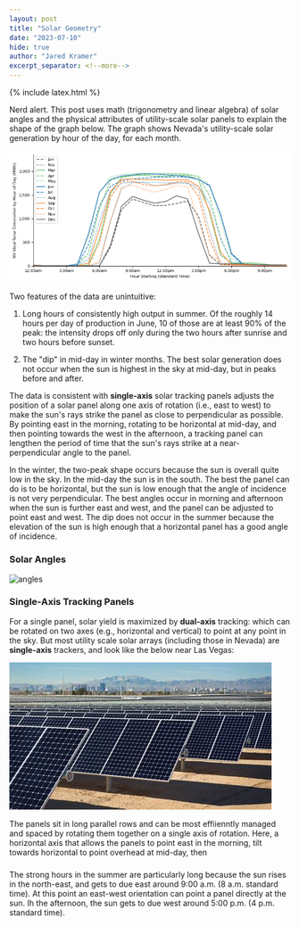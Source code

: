 ```yaml
---
layout: post
title: "Solar Geometry"
date: "2023-07-10"
hide: true
author: "Jared Kramer"
excerpt_separator: <!--more-->
---
```


<head>
  {% include latex.html %}
</head>
 
Nerd alert.  This post uses math (trigonometry and linear algebra) of solar angles and the physical attributes of utility-scale solar panels to explain the shape of the graph below.  The graph shows Nevada's utility-scale solar generation by hour of the day, for each month. 

![solar](/assets/images/post8_NV_solar_by_month.png)

Two features of the data are unintuitive:

1.  Long hours of consistently high output in summer.  Of the roughly 14 hours per day of production in June, 10 of those are at least 90% of the peak: the intensity drops off only during the two hours after sunrise and two hours before sunset.  

2.  The "dip" in mid-day in winter months.  The best solar generation does not occur when the sun is highest in the sky at mid-day, but in peaks before and after.

The data is consistent with **single-axis** solar tracking panels adjusts the position of a solar panel along one axis of rotation (i.e., east to west) to make the sun's rays strike the panel as close to perpendicular as possible.  By pointing east in the morning, rotating to be horizontal at mid-day, and then pointing towards the west in the afternoon, a tracking panel can lengthen the period of time that the sun's rays strike at a near-perpendicular angle to the panel.  

In the winter, the two-peak shape occurs because the sun is overall quite low in the sky.  In the mid-day the sun is in the south.  The best the panel can do is to be horizontal, but the sun is low enough that the angle of incidence is not very perpendicular.  The best angles occur in morning and afternoon when the sun is further east and west, and the panel can be adjusted to point east and west.  The dip does not occur in the summer because the elevation of the sun is high enough that a horizontal panel has a good angle of incidence.

### Solar Angles

![angles](/assets/images/post8_angles_1.jpeg)



### Single-Axis Tracking Panels

For a single panel, solar yield is maximized by **dual-axis** tracking: which can be rotated on two axes (e.g., horizontal and vertical) to point at any point in the sky.  But most utility scale solar arrays (including those in Nevada) are **single-axis** trackers, and look like the below near Las Vegas:

![solar array](/assets/images/post8_nellis-solar-array.jpeg)

The panels sit in long parallel rows and can be most effiienntly managed and spaced by rotating them together on a single axis of rotation.   Here, a horizontal axis that allows the panels to point east in the morning, tilt towards horizontal to point overhead at mid-day, then 

###
 


The strong hours in the summer are particularly long because the sun rises in the north-east, and gets to due east around 9:00 a.m. (8 a.m. standard time).   At this point an east-west orientation can point a panel directly at the sun.   Ih the afternoon, the sun gets to due west around 5:00 p.m. (4 p.m. standard time).  






